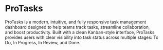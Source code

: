 # ProTasks
ProTasks is a modern, intuitive, and fully responsive task management dashboard designed to help teams track tasks, streamline collaboration, and boost productivity. Built with a clean Kanban-style interface, ProTasks provides users with clear visibility into task status across multiple stages: To Do, In Progress, In Review, and Done.
